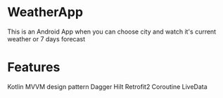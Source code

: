 # WeatherApp

This is an Android App when you can choose city and watch it's current weather or 7 days forecast

# Features

Kotlin
MVVM design pattern
Dagger Hilt 
Retrofit2
Coroutine
LiveData


